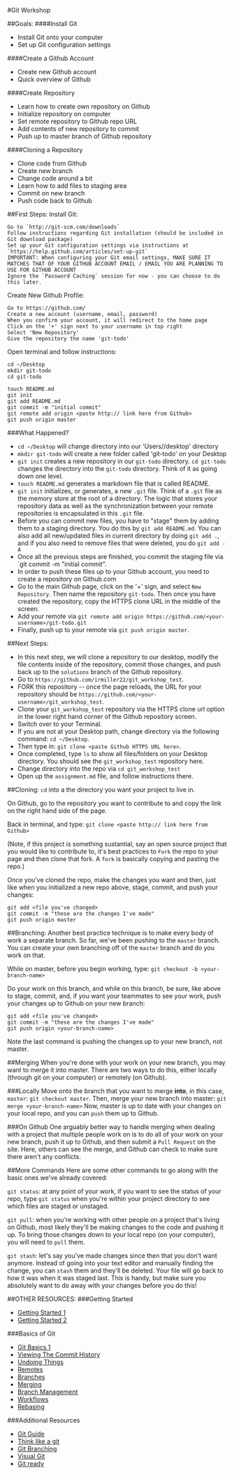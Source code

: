 #Git Workshop

##Goals:
####Install Git
- Install Git onto your computer
- Set up Git configuration settings

####Create a Github Account
- Create new Github account
- Quick overview of Github

####Create Repository
- Learn how to create own repository on Github 
- Initialize repository on computer 
- Set remote repository to Github repo URL 
- Add contents of new repository to commit
- Push up to master branch of Github repository

####Cloning a Repository
- Clone code from Github 
- Create new branch
- Change code around a bit
- Learn how to add files to staging area
- Commit on new branch
- Push code back to Github

##First Steps:
Install Git:

    Go to `http://git-scm.com/downloads`
    Follow instructions regarding Git installation (should be included in Git download package)
    Set up your Git configuration settings via instructions at `https://help.github.com/articles/set-up-git`
    IMPORTANT: When configuring your Git email settings, MAKE SURE IT MATCHES THAT OF YOUR GITHUB ACCOUNT EMAIL / EMAIL YOU ARE PLANNING TO USE FOR GITHUB ACCOUNT
    Ignore the `Password Caching` session for now - you can choose to do this later.

Create New Github Profile:

	Go to https://github.com/
	Create a new account (username, email, password)
	When you confirm your account, it will redirect to the home page
	Click on the '+' sign next to your username in top right
	Select 'New Repository' 
	Give the repository the name 'git-todo'

Open terminal and follow instructions:

    cd ~/Desktop
    mkdir git-todo
    cd git-todo

    touch README.md
    git init
    git add README.md
    git commit -m "initial commit"
    git remote add origin <paste http:// link here from Github>
    git push origin master
    
###What Happened?
- `cd ~/Desktop` will change directory into our 'Users/<username>/desktop' directory
- `mkdir git-todo` will create a new folder called 'git-todo' on your Desktop
- `git init` creates a new repository in our `git-todo` directory. `cd git-todo` changes the directory into the `git-todo` directory. Think of it as going down one level.
- `touch README.md` generates a markdown file that is called README. 
- `git init` initializes, or generates, a new `.git` file. Think of a `.git` file as the memory store at the root of a directory. The logic that stores your repository data as well as the synchronization between your remote repositories is encapsulated in this `.git` file.
- Before you can commit new files, you have to "stage" them by adding them to a staging directory. You do this by `git add README.md`. You can also add all new/updated files in current directory by doing `git add .`, and if you also need to remove files that were deleted, you do `git add -A`
- Once all the previous steps are finished, you commit the staging file via `git commit -m "initial commit".
- In order to push these files up to your Github account, you need to create a repository on Github.com
- Go to the main Github page, click on the '+' sign, and select `New Repository`. Then name the repository `git-todo`. Then once you have created the repository, copy the HTTPS clone URL in the middle of the screen.
- Add your remote via `git remote add origin https://github.com/<your-username>/git-todo.git`
- Finally, push up to your remote via `git push origin master`.

##Next Steps:
- In this next step, we will clone a repository to our desktop, modify the file contents inside of the repository, commit those changes, and push back up to the `solutions` branch of the Github repository.
- Go to `https://github.com/irmiller22/git_workshop_test`.
- FORK this repository -- once the page reloads, the URL for your repository should be `https://github.com/<your-username>/git_workshop_test`.
- Clone your `git_workshop_test` repository via the HTTPS clone url option in the lower right hand corner of the Github repository screen.
- Switch over to your Terminal. 
- If you are not at your Desktop path, change directory via the following command: `cd ~/Desktop`.
- Then type in: `git clone <paste Github HTTPS URL here>`.
- Once completed, type `ls` to show all files/folders on your Desktop directory. You should see the `git_workshop_test` repository here.
- Change directory into the repo via `cd git_workshop_test`
- Open up the `assignment.md` file, and follow instructions there.

##Cloning:
`cd` into a the directory you want your project to live in.

On Github, go to the repository you want to contribute to and copy the link on the right hand side of the page.

Back in terminal, and type: `git clone <paste http:// link here from Github>`

(Note, if this project is something sustantial, say an open source project that you would like to contribute to, it's best practices to `Fork` the repo to your page and then clone that fork. A `fork` is basically copying and pasting the repo.)

Once you've cloned the repo, make the changes you want and then, just like when you initialized a new repo above, stage, commit, and push your changes:

    git add <file you've changed>
    git commit -m "these are the changes I've made"
    git push origin master

##Branching:
Another best practice technique is to make every body of work a separate branch. So far, we've been pushing to the `master` branch. You can create your own branching off of the `master` branch and do you work on that.

While on master, before you begin working, type:
`git checkout -b <your-branch-name>`

Do your work on this branch, and while on this branch, be sure, like above to stage, commit, and, if you want your teammates to see your work, push your changes up to Github on your new branch:

    git add <file you've changed>
    git commit -m "these are the changes I've made"
    git push origin <your-branch-name>

Note the last command is pushing the changes up to your new branch, not master. 

##Merging
When you're done with your work on your new branch, you may want to merge it into master. There are two ways to do this, either locally (through git on your computer) or remotely (on Github).

###Locally
Move onto the branch that you want to merge <strong>into</strong>, in this case, `master`: `git checkout master`.
Then, merge your new branch into master: `git merge <your-branch-name>`
Now, master is up to date with your changes on your local repo, and you can `push` them up to Github.

###On Github
One arguably better way to handle merging when dealing with a project that multiple people work on is to do all of your work on your new branch, push it up to Github, and then submit a `Pull Request` on the site. Here, others can see the merge, and Github can check to make sure there aren't any conflicts.

##More Commands
Here are some other commands to go along with the basic ones we've already covered:

`git status`: at any point of your work, if you want to see the status of your repo, type `git status` when you're within your project directory to see which files are staged or unstaged.

`git pull`: when you're working with other people on a project that's living on Github, most likely they'll be making changes to the code and pushing it up. To bring those changes down to your local repo (on your computer), you will need to `pull` them.

`git stash`: let's say you've made changes since then that you don't want anymore. Instead of going into your text editor and manually finding the change, you can `stash` them and they'll be deleted. Your file will go back to how it was when it was staged last. This is handy, but make sure you absolutely want to do away with your changes before you do this!

##OTHER RESOURCES:
###Getting Started
- [Getting Started 1](http://git-scm.com/book/en/Getting-Started-A-Short-History-of-Git)
- [Getting Started 2](http://git-scm.com/book/en/Getting-Started-About-Version-Control)

###Basics of Git
- [Git Basics 1](http://git-scm.com/book/en/Git-Basics-Recording-Changes-to-the-Repository)
- [Viewing The Commit History](http://git-scm.com/book/en/Git-Basics-Viewing-the-Commit-History)
- [Undoing Things](http://git-scm.com/book/en/Git-Basics-Undoing-Things)
- [Remotes](http://git-scm.com/book/en/Git-Basics-Working-with-Remotes)
- [Branches](http://git-scm.com/book/en/Git-Branching-What-a-Branch-Is)
- [Merging](http://git-scm.com/book/en/Git-Branching-Basic-Branching-and-Merging)
- [Branch Management](http://git-scm.com/book/en/Git-Branching-Branch-Management)
- [Workflows](http://git-scm.com/book/en/Git-Branching-Branching-Workflows)
- [Rebasing](http://git-scm.com/book/en/Git-Branching-Rebasing)

###Additional Resources
- [Git Guide](http://rogerdudler.github.io/git-guide/)
- [Think like a git](http://think-like-a-git.net/)
- [Git Branching](http://pcottle.github.io/learnGitBranching/)
- [Visual Git](http://marklodato.github.io/visual-git-guide/index-en.html)
- [Git ready](http://gitready.com/)

